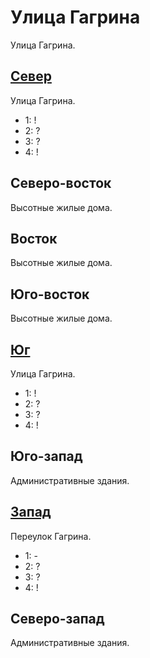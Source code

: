 # Улица Гагрина

Улица Гагрина.

## [Север](./520100.md)

Улица Гагрина.

* 1:    !
* 2:    ?
* 3:    ?
* 4:    !

## Северо-восток

Высотные жилые дома.

## Восток

Высотные жилые дома.

## Юго-восток

Высотные жилые дома.

## [Юг](./520100.md)

Улица Гагрина.

* 1:    !
* 2:    ?
* 3:    ?
* 4:    !

## Юго-запад

Административные здания.

## [Запад](./510105.md)

Переулок Гагрина.

* 1:    -
* 2:    ?
* 3:    ?
* 4:    !

## Северо-запад

Административные здания.
